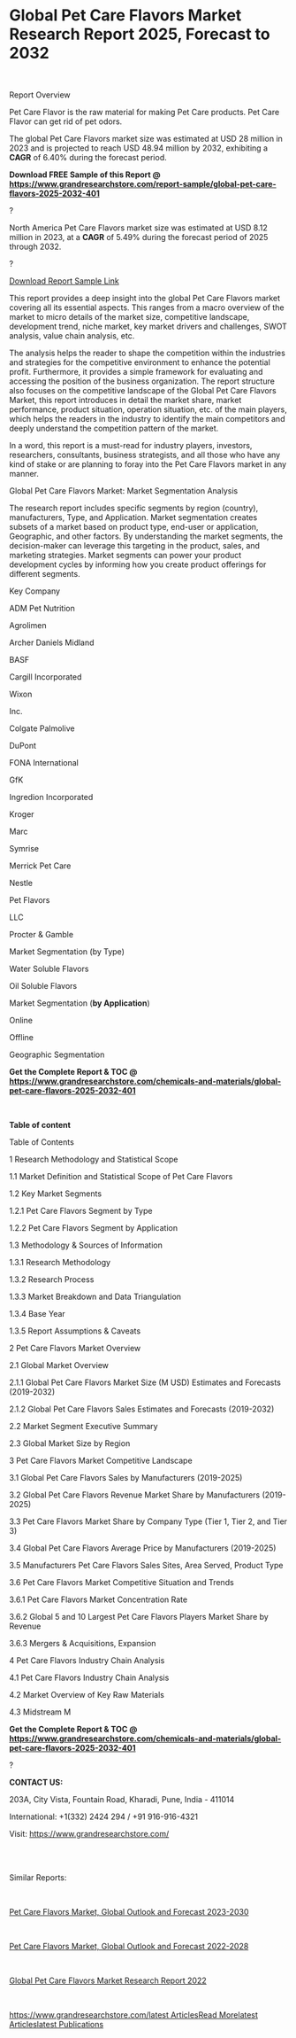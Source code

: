 <h1>Global Pet Care Flavors Market Research Report 2025, Forecast to 2032</h1><br/><p>Report Overview</p>
 
 
 
 <p>Pet Care Flavor is the raw material for making Pet Care products. Pet Care Flavor can get rid of pet odors.</p>
 
 
 
 <p>The global Pet Care Flavors market size was estimated at USD 28 million in 2023 and is projected to reach USD 48.94 million by 2032, exhibiting a <strong>CAGR</strong> of 6.40% during the forecast period.</p>
 
 
 
 <div><b>Download FREE Sample of this Report @ <a href="https://www.grandresearchstore.com/report-sample/global-pet-care-flavors-2025-2032-401">https://www.grandresearchstore.com/report-sample/global-pet-care-flavors-2025-2032-401</a></b></div>
 
 
 
 <p>? </p>
 
 
 
 <p>North America Pet Care Flavors market size was estimated at USD 8.12 million in 2023, at a <strong>CAGR</strong> of 5.49% during the forecast period of 2025 through 2032.</p>
 
 
 
 <p>? </p>
 
 
 
 <p><a href="https://www.grandresearchstore.com/mr-admin/report-sample/global-pet-care-flavors-2025-2032-401">Download Report Sample Link</a></p>
 
 
 
 <p>This report provides a deep insight into the global Pet Care Flavors market covering all its essential aspects. This ranges from a macro overview of the market to micro details of the market size, competitive landscape, development trend, niche market, key market drivers and challenges, SWOT analysis, value chain analysis, etc.</p>
 
 
 
 <p>The analysis helps the reader to shape the competition within the industries and strategies for the competitive environment to enhance the potential profit. Furthermore, it provides a simple framework for evaluating and accessing the position of the business organization. The report structure also focuses on the competitive landscape of the Global Pet Care Flavors Market, this report introduces in detail the market share, market performance, product situation, operation situation, etc. of the main players, which helps the readers in the industry to identify the main competitors and deeply understand the competition pattern of the market.</p>
 
 
 
 <p>In a word, this report is a must-read for industry players, investors, researchers, consultants, business strategists, and all those who have any kind of stake or are planning to foray into the Pet Care Flavors market in any manner.</p>
 
 
 
 <p>Global Pet Care Flavors Market: Market Segmentation Analysis</p>
 
 
 
 <p>The research report includes specific segments by region (country), manufacturers, Type, and Application. Market segmentation creates subsets of a market based on product type, end-user or application, Geographic, and other factors. By understanding the market segments, the decision-maker can leverage this targeting in the product, sales, and marketing strategies. Market segments can power your product development cycles by informing how you create product offerings for different segments.</p>
 
 
 
 <p>Key Company</p>
 
 
 
 <p>ADM Pet Nutrition</p>
 
 
 
 <p>Agrolimen</p>
 
 
 
 <p>Archer Daniels Midland</p>
 
 
 
 <p>BASF</p>
 
 
 
 <p>Cargill Incorporated</p>
 
 
 
 <p>Wixon</p>
 
 
 
 <p>Inc.</p>
 
 
 
 <p>Colgate Palmolive</p>
 
 
 
 <p>DuPont</p>
 
 
 
 <p>FONA International</p>
 
 
 
 <p>GfK</p>
 
 
 
 <p>Ingredion Incorporated</p>
 
 
 
 <p>Kroger</p>
 
 
 
 <p>Marc</p>
 
 
 
 <p>Symrise</p>
 
 
 
 <p>Merrick Pet Care</p>
 
 
 
 <p>Nestle</p>
 
 
 
 <p>Pet Flavors</p>
 
 
 
 <p>LLC</p>
 
 
 
 <p>Procter & Gamble</p>
 
 
 
 <p>Market Segmentation (by Type)</p>
 
 
 
 <p>Water Soluble Flavors</p>
 
 
 
 <p>Oil Soluble Flavors</p>
 
 
 
 <p>Market Segmentation (<strong>by Application</strong>)</p>
 
 
 
 <p>Online</p>
 
 
 
 <p>Offline</p>
 
 
 
 <p>Geographic Segmentation</p>
 
 
 
 <div><b>Get the Complete Report & TOC @ <a href="https://www.grandresearchstore.com/chemicals-and-materials/global-pet-care-flavors-2025-2032-401">https://www.grandresearchstore.com/chemicals-and-materials/global-pet-care-flavors-2025-2032-401</a></b></div>
 
 
 
 <p><br />
 
 <b>Table of content</b></p>
 
 
 
 <p>Table of Contents<br />
 
 1 Research Methodology and Statistical Scope<br />
 
 1.1 Market Definition and Statistical Scope of Pet Care Flavors<br />
 
 1.2 Key Market Segments<br />
 
 1.2.1 Pet Care Flavors Segment by Type<br />
 
 1.2.2 Pet Care Flavors Segment by Application<br />
 
 1.3 Methodology & Sources of Information<br />
 
 1.3.1 Research Methodology<br />
 
 1.3.2 Research Process<br />
 
 1.3.3 Market Breakdown and Data Triangulation<br />
 
 1.3.4 Base Year<br />
 
 1.3.5 Report Assumptions & Caveats<br />
 
 2 Pet Care Flavors Market Overview<br />
 
 2.1 Global Market Overview<br />
 
 2.1.1 Global Pet Care Flavors Market Size (M USD) Estimates and Forecasts (2019-2032)<br />
 
 2.1.2 Global Pet Care Flavors Sales Estimates and Forecasts (2019-2032)<br />
 
 2.2 Market Segment Executive Summary<br />
 
 2.3 Global Market Size by Region<br />
 
 3 Pet Care Flavors Market Competitive Landscape<br />
 
 3.1 Global Pet Care Flavors Sales by Manufacturers (2019-2025)<br />
 
 3.2 Global Pet Care Flavors Revenue Market Share by Manufacturers (2019-2025)<br />
 
 3.3 Pet Care Flavors Market Share by Company Type (Tier 1, Tier 2, and Tier 3)<br />
 
 3.4 Global Pet Care Flavors Average Price by Manufacturers (2019-2025)<br />
 
 3.5 Manufacturers Pet Care Flavors Sales Sites, Area Served, Product Type<br />
 
 3.6 Pet Care Flavors Market Competitive Situation and Trends<br />
 
 3.6.1 Pet Care Flavors Market Concentration Rate<br />
 
 3.6.2 Global 5 and 10 Largest Pet Care Flavors Players Market Share by Revenue<br />
 
 3.6.3 Mergers & Acquisitions, Expansion<br />
 
 4 Pet Care Flavors Industry Chain Analysis<br />
 
 4.1 Pet Care Flavors Industry Chain Analysis<br />
 
 4.2 Market Overview of Key Raw Materials<br />
 
 4.3 Midstream M</p>
 
 
 
 <div><b>Get the Complete Report & TOC @ <a href="https://www.grandresearchstore.com/chemicals-and-materials/global-pet-care-flavors-2025-2032-401">https://www.grandresearchstore.com/chemicals-and-materials/global-pet-care-flavors-2025-2032-401</a></b></div>
 
 
 
 <p>? </p>
 
 
 
 <p><b>CONTACT US:</b><br />
 
 203A, City Vista, Fountain Road, Kharadi, Pune, India - 411014<br />
 
 International: +1(332) 2424 294 / +91 916-916-4321<br />
 
 Visit: <a href="https://www.grandresearchstore.com/">https://www.grandresearchstore.com/</a><br />
 
 <br />
 
 <br />
 
 Similar Reports:<br />
 
 <br />
 
 <a href="https://www.grandresearchstore.com/chemicals-and-materials/global-pet-care-flavors-forecast-2023-2030-152">Pet Care Flavors Market, Global Outlook and Forecast 2023-2030</a><br />
 
 <br />
 
 <a href="https://www.grandresearchstore.com/chemicals-and-materials/global-pet-care-flavors-forecast-2022-2028-539">Pet Care Flavors Market, Global Outlook and Forecast 2022-2028</a><br />
 
 <br />
 
 <a href="https://www.grandresearchstore.com/chemicals-and-materials/global-pet-care-flavors-2022-836">Global Pet Care Flavors Market Research Report 2022</a><br />
 
 <br />
 
 <a href="https://gyeongbokgung.com">https://www.grandresearchstore.com/</a><a href="https://hallyeomaritime.com">latest Articles</a><a href="https://jingwansa.com">Read More</a><a href="https://nguoiviet.jp/">latest Articles</a><a href="https://www.intelmarketresearch.com/">latest Publications</a></p>